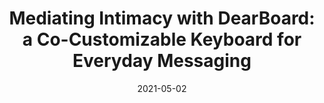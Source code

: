 ---
title: "Mediating Intimacy with DearBoard: a Co-Customizable Keyboard for Everyday Messaging"
collection: publications
permalink: /publication/2021-05-02-dearboard
excerpt: 'Co-customizations are collaborative customizations in messaging apps that all conversation members can view and change, e.g. the color of chat bubbles on Facebook Messenger. Co-customizations grant new opportunities for expressing intimacy; however, most apps offer private customizations only. To investigate how people in close relationships integrate co-customizations into their established communication app ecosystems, we built DearBoard: an Android keyboard that allows two people to co-customize its color theme and a toolbar of expression shortcuts (emojis and GIFs). In a 5-week field study with 18 pairs of couples, friends, and relatives, participants expressed their shared interests, history, and knowledge of each other through co-customizations that served as meaningful decorations, interface optimizations, conversation themes, and non-verbal channels for playful, affectionate interactions. The co-ownership of the co-customizations invited participants to negotiate who customizes what and for whom they customize. We discuss how co-customizations mediate intimacy through place-making efforts and suggest design opportunities.'
date: 2021-05-02
venue: 'CHI &apos;21: Proceedings of the 2021 CHI Conference on Human Factors in Computing Systems'
paperurl: 'https://dl.acm.org/doi/10.1145/3411764.3445757?cid=81500663869'
citation: 'Carla F. Griggio, Arissa J. Sato, Wendy E. Mackay, and Koji Yatani. 2021. Mediating Intimacy with DearBoard: a Co-Customizable Keyboard for Everyday Messaging. In Proceedings of the 2021 CHI Conference on Human Factors in Computing Systems (CHI &apos;21).'
authors: <strong>Carla F. Griggio</strong>, Arissa J. Sato, Wendy E. Mackay, and Koji Yatani
type: paper
video: 'hgPL86aaz5Y'
---